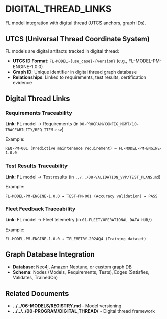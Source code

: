 # DIGITAL_THREAD_LINKS

FL model integration with digital thread (UTCS anchors, graph IDs).

## UTCS (Universal Thread Coordinate System)

FL models are digital artifacts tracked in digital thread:

- **UTCS ID Format**: `FL-MODEL-{use_case}-{version}` (e.g., FL-MODEL-PM-ENGINE-1.0.0)
- **Graph ID**: Unique identifier in digital thread graph database
- **Relationships**: Linked to requirements, test results, certification evidence

## Digital Thread Links

### Requirements Traceability

**Link**: FL model → Requirements (in `00-PROGRAM/CONFIG_MGMT/10-TRACEABILITY/REQ_ITEM.csv`)

Example:
```
REQ-PM-001 (Predictive maintenance requirement) → FL-MODEL-PM-ENGINE-1.0.0
```

### Test Results Traceability

**Link**: FL model → Test results (in `../../08-VALIDATION_VVP/TEST_PLANS.md`)

Example:
```
FL-MODEL-PM-ENGINE-1.0.0 → TEST-PM-001 (Accuracy validation) → PASS
```

### Fleet Feedback Traceability

**Link**: FL model → Fleet telemetry (in `01-FLEET/OPERATIONAL_DATA_HUB/`)

Example:
```
FL-MODEL-PM-ENGINE-1.0.0 → TELEMETRY-2024Q4 (Training dataset)
```

## Graph Database Integration

- **Database**: Neo4j, Amazon Neptune, or custom graph DB
- **Schema**: Nodes (Models, Requirements, Tests), Edges (Satisfies, Validates, TrainedOn)

## Related Documents

- **../../06-MODELS/REGISTRY.md** - Model versioning
- **../../../00-PROGRAM/DIGITAL_THREAD/** - Digital thread framework
